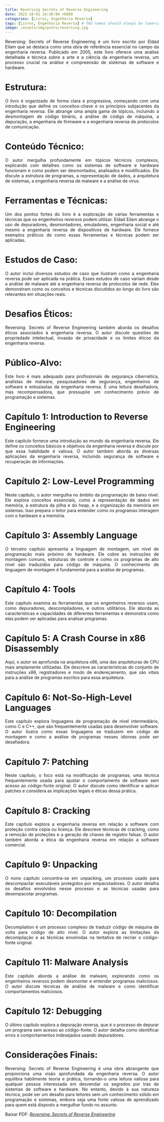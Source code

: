 ```yaml
---
title: Reversing Secrets of Reverse Engineering
date: 2023-10-01 14:30:00 +0800
categories: [Livros, Engenharia Reversa]
tags: [Livros, Engenharia Reversa] # TAG names should always be lowercase
image: /assets/img/posts/reversing.jpg
---
```


<p align="justify"> Reversing: Secrets of Reverse Engineering é um livro escrito por Eldad Eilam que se destaca como uma obra de referência essencial no campo da engenharia reversa. Publicado em 2005, este livro oferece uma análise detalhada e técnica sobre a arte e a ciência da engenharia reversa, um processo crucial na análise e compreensão de sistemas de software e hardware. </p>

# Estrutura:
<p align="justify"> O livro é organizado de forma clara e progressiva, começando com uma introdução que define os conceitos-chave e os princípios subjacentes da engenharia reversa. Ele abrange uma ampla gama de tópicos, incluindo a desmontagem de código binário, a análise de código de máquina, a depuração, a engenharia de firmware e a engenharia reversa de protocolos de comunicação.</p>

# Conteúdo Técnico:
<p align="justify"> O autor mergulha profundamente em tópicos técnicos complexos, explicando com detalhes como os sistemas de software e hardware funcionam e como podem ser desmontados, analisados e modificados. Ele discute a estrutura de programas, a representação de dados, a arquitetura de sistemas, a engenharia reversa de malware e a análise de vírus.</p>

# Ferramentas e Técnicas:
<p align="justify"> Um dos pontos fortes do livro é a exploração de várias ferramentas e técnicas que os engenheiros reversos podem utilizar. Eldad Eilam abrange o uso de depuradores, desmontadores, emuladores, engenharia social e até mesmo a engenharia reversa de dispositivos de hardware. Ele fornece exemplos práticos de como essas ferramentas e técnicas podem ser aplicadas.</p>

# Estudos de Caso:
<p align="justify"> O autor inclui diversos estudos de caso que ilustram como a engenharia reversa pode ser aplicada na prática. Esses estudos de caso variam desde a análise de malware até a engenharia reversa de protocolos de rede. Eles demonstram como os conceitos e técnicas discutidos ao longo do livro são relevantes em situações reais.</p>

# Desafios Éticos:
<p align="justify"> Reversing: Secrets of Reverse Engineering também aborda os desafios éticos associados à engenharia reversa. O autor discute questões de propriedade intelectual, invasão de privacidade e os limites éticos da engenharia reversa.</p>

# Público-Alvo:
<p align="justify"> Este livro é mais adequado para profissionais de segurança cibernética, analistas de malware, pesquisadores de segurança, engenheiros de software e entusiastas da engenharia reversa. É uma leitura desafiadora, mas recompensadora, que pressupõe um conhecimento prévio de programação e sistemas.</p>

# Capítulo 1: Introduction to Reverse Engineering
<p align="justify"> Este capítulo fornece uma introdução ao mundo da engenharia reversa. Ele define os conceitos básicos e objetivos da engenharia reversa e discute por que essa habilidade é valiosa. O autor também aborda as diversas aplicações da engenharia reversa, incluindo segurança de software e recuperação de informações.</p>

# Capítulo 2: Low-Level Programming
<p align="justify"> Neste capítulo, o autor mergulha no âmbito da programação de baixo nível. Ele explora conceitos essenciais, como a representação de dados em memória, a estrutura da pilha e do heap, e a organização da memória em sistemas. Isso prepara o leitor para entender como os programas interagem com o hardware e a memória.</p>

# Capítulo 3: Assembly Language
<p align="justify"> O terceiro capítulo apresenta a linguagem de montagem, um nível de programação mais próximo do hardware. Ele cobre as instruções de montagem comuns, estruturas de controle e como os programas de alto nível são traduzidos para código de máquina. O conhecimento de linguagem de montagem é fundamental para a análise de programas.</p>

# Capítulo 4: Tools
<p align="justify"> Este capítulo examina as ferramentas que os engenheiros reversos usam, como depuradores, descompiladores, e outros utilitários. Ele aborda as características e capacidades de diferentes ferramentas e demonstra como elas podem ser aplicadas para analisar programas.</p>

# Capítulo 5: A Crash Course in x86 Disassembly
<p align="justify"> Aqui, o autor se aprofunda na arquitetura x86, uma das arquiteturas de CPU mais amplamente utilizadas. Ele descreve as características do conjunto de instruções x86, registradores e modo de endereçamento, que são vitais para a análise de programas escritos para essa arquitetura.</p>

# Capítulo 6: Not-So-High-Level Languages
<p align="justify"> Este capítulo explora linguagens de programação de nível intermediário, como C e C++, que são frequentemente usadas para desenvolver software. O autor ilustra como essas linguagens se traduzem em código de montagem e como a análise de programas nesses idiomas pode ser desafiadora.</p>

# Capítulo 7: Patching
<p align="justify"> Neste capítulo, o foco está na modificação de programas, uma técnica frequentemente usada para ajustar o comportamento de software sem acesso ao código-fonte original. O autor discute como identificar e aplicar patches e considera as implicações legais e éticas dessa prática.</p>

# Capítulo 8: Cracking
<p align="justify"> Este capítulo explora a engenharia reversa em relação a software com proteção contra cópia ou licença. Ele descreve técnicas de cracking, como a remoção de proteções e a geração de chaves de registro falsas. O autor também aborda a ética da engenharia reversa em relação a software comercial.</p>

# Capítulo 9: Unpacking
<p align="justify"> O nono capítulo concentra-se em unpacking, um processo usado para descompactar executáveis protegidos por empacotadores. O autor detalha os desafios envolvidos nesse processo e as técnicas usadas para desempacotar programas.</p>

# Capítulo 10: Decompilation
<p align="justify"> Decompilation é um processo complexo de traduzir código de máquina de volta para código de alto nível. O autor explora as limitações da decompilação e as técnicas envolvidas na tentativa de recriar o código-fonte original.</p>

# Capítulo 11: Malware Analysis
<p align="justify"> Este capítulo aborda a análise de malware, explorando como os engenheiros reversos podem desmontar e entender programas maliciosos. O autor discute técnicas de análise de malware e como identificar comportamentos maliciosos.</p>

# Capítulo 12: Debugging
<p align="justify"> O último capítulo explora a depuração reversa, que é o processo de depurar um programa sem acesso ao código-fonte. O autor detalha como identificar erros e comportamentos indesejados usando depuradores.</p>

# Considerações Finais:
<p align="justify"> Reversing: Secrets of Reverse Engineering é uma obra abrangente que proporciona uma visão aprofundada da engenharia reversa. O autor equilibra habilmente teoria e prática, tornando-o uma leitura valiosa para qualquer pessoa interessada em desvendar os segredos por trás de sistemas de software e hardware. No entanto, devido à sua natureza técnica, pode ser um desafio para leitores sem um conhecimento sólido em programação e sistemas, embora seja uma fonte valiosa de aprendizado para quem está disposto a mergulhar fundo no assunto.</p>

<p> Baixar PDF: <a href="https://repo.zenk-security.com/Reversing%20.%20cracking/Reversing%20-%20Secrets%20Of%20Reverse%20Engineering%20(2005).pdf"><i>Reversing: Secrets of Reverse Engineering</i></a></p>


